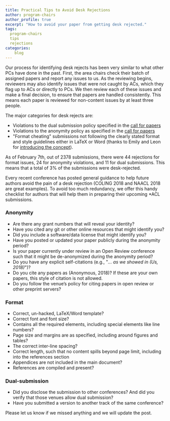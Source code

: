 ```yaml
---
title: Practical Tips to Avoid Desk Rejections
author: program-chairs
author_profile: true
excerpt: "How to avoid your paper from getting desk rejected."
tags:
  program-chairs
  tips
  rejections
categories:
    blog
---
```


Our process for identifying desk rejects has been very similar to what other PCs have done in the past. First, the area chairs check their batch of assigned papers and report any issues to us. As the reviewing begins, reviewers may also identify issues that were not caught by ACs, which they flag up to ACs or directly to PCs. We then review each of these issues and make a final decision, to ensure that papers are handled consistently. This means each paper is reviewed for non-content issues by at least three people.
 
The major categories for desk rejects are:
- Violations to the dual submission policy specified in the [call for papers](/calls/papers)
- Violations to the anonymity policy as specified in the [call for papers](/calls/papers)
- "Format cheating" submissions not following the clearly stated format and style guidelines either in LaTeX or Word (thanks to Emily and Leon for [introducing the concept](https://coling2018.org/author-responsibilities-and-the-coling-2018-desk-reject-policy/)).

As of February 7th, out of 2378 submissions, there were 44 rejections for format issues, 24 for anonymity violations, and 11 for dual submissions. This means that a total of 3% of the submissions were desk-rejected.

Every recent conference has posted general guidance to help future authors avoid the pain of a desk rejection (COLING 2018 and NAACL 2018 are great examples). To avoid too much redundancy, we offer this handy checklist for authors that will help them in preparing their upcoming *ACL submissions. 

### Anonymity 
- Are there any grant numbers that will reveal your identity?
- Have you cited any git or other online resources that might identify you?
- Did you include a software/data license that might identify you?
- Have you posted or updated your paper publicly during the anonymity period?
- Is your paper currently under review in an Open Review conference such that it might be de-anonymized during the anonymity period?
- Do you have any explicit self-citations (e.g., "*... as we showed in (Us, 2018)*")?
- Do you cite any papers as (Anonymous, 2018)? If these are your own papers, this style of citation is not allowed. 
- Do you follow the venue’s policy for citing papers in open review or other preprint servers?

### Format
- Correct, un-hacked,  LaTeX/Word template?
- Correct font and font size?
- Contains all the required elements, including special elements like line numbers?
- Page size and margins are as specified, including around figures and tables?
- The correct inter-line spacing?
- Correct length, such that no content spills beyond page limit, including into the references section
- Appendices are not included in the main document?
- References are compiled and present?

### Dual-submission
- Did you disclose the submission to other conferences? And did you verify that those venues allow dual submission?
- Have you submitted a version to another track of the same conference? 

Please let us know if we missed anything and we will update the post.

